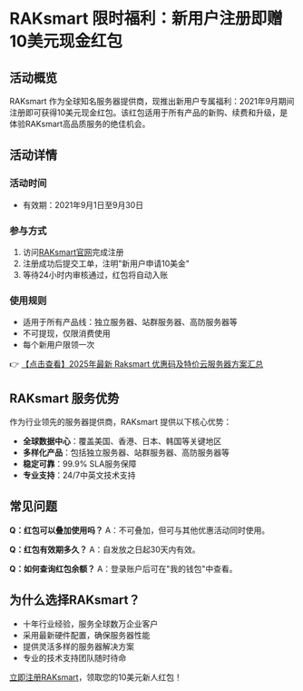 # RAKsmart 限时福利：新用户注册即赠10美元现金红包

## 活动概览

RAKsmart 作为全球知名服务器提供商，现推出新用户专属福利：2021年9月期间注册即可获得10美元现金红包。该红包适用于所有产品的新购、续费和升级，是体验RAKsmart高品质服务的绝佳机会。

## 活动详情

### 活动时间
- 有效期：2021年9月1日至9月30日

### 参与方式
1. 访问[RAKsmart官网](https://bit.ly/raksmart)完成注册
2. 注册成功后提交工单，注明"新用户申请10美金"
3. 等待24小时内审核通过，红包将自动入账

### 使用规则
- 适用于所有产品线：独立服务器、站群服务器、高防服务器等
- 不可提现，仅限消费使用
- 每个新用户限领一次

👉 [【点击查看】2025年最新 Raksmart 优惠码及特价云服务器方案汇总](https://bit.ly/raksmart)

## RAKsmart 服务优势

作为行业领先的服务器提供商，RAKsmart 提供以下核心优势：

- **全球数据中心**：覆盖美国、香港、日本、韩国等关键地区
- **多样化产品**：包括独立服务器、站群服务器、高防服务器等
- **稳定可靠**：99.9% SLA服务保障
- **专业支持**：24/7中英文技术支持

## 常见问题

**Q：红包可以叠加使用吗？**
A：不可叠加，但可与其他优惠活动同时使用。

**Q：红包有效期多久？**
A：自发放之日起30天内有效。

**Q：如何查询红包余额？**
A：登录账户后可在"我的钱包"中查看。

## 为什么选择RAKsmart？

- 十年行业经验，服务全球数万企业客户
- 采用最新硬件配置，确保服务器性能
- 提供灵活多样的服务器解决方案
- 专业的技术支持团队随时待命

[立即注册RAKsmart](https://bit.ly/raksmart)，领取您的10美元新人红包！